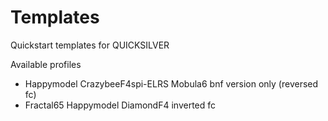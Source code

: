 # Templates
Quickstart templates for QUICKSILVER

Available profiles
* Happymodel CrazybeeF4spi-ELRS Mobula6 bnf version only (reversed fc)
* Fractal65 Happymodel DiamondF4 inverted fc
